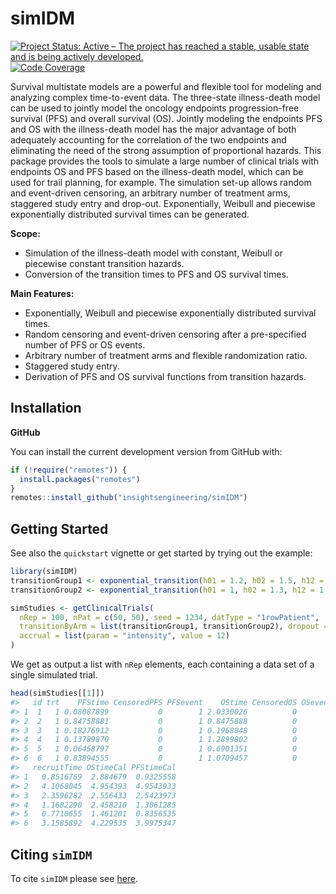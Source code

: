 
<!-- markdownlint-disable-file -->
<!-- README.md needs to be generated from README.Rmd. Please edit that file -->

# simIDM

<!-- badges: start -->

[![Project Status: Active – The project has reached a stable, usable
state and is being actively
developed.](https://www.repostatus.org/badges/latest/active.svg)](https://www.repostatus.org/#active)
[![Code
Coverage](https://raw.githubusercontent.com/insightsengineering/simIDM/_xml_coverage_reports/data/main/badge.svg)](https://raw.githubusercontent.com/insightsengineering/simIDM/_xml_coverage_reports/data/main/coverage.xml)
<!-- badges: end -->  

Survival multistate models are a powerful and flexible tool for modeling
and analyzing complex time-to-event data. The three-state illness-death
model can be used to jointly model the oncology endpoints
progression-free survival (PFS) and overall survival (OS). Jointly
modeling the endpoints PFS and OS with the illness-death model has the
major advantage of both adequately accounting for the correlation of the
two endpoints and eliminating the need of the strong assumption of
proportional hazards. This package provides the tools to simulate a
large number of clinical trials with endpoints OS and PFS based on the
illness-death model, which can be used for trail planning, for example.
The simulation set-up allows random and event-driven censoring, an
arbitrary number of treatment arms, staggered study entry and drop-out.
Exponentially, Weibull and piecewise exponentially distributed survival
times can be generated.

**Scope:**

- Simulation of the illness-death model with constant, Weibull or
  piecewise constant transition hazards.
- Conversion of the transition times to PFS and OS survival times.

**Main Features:**

- Exponentially, Weibull and piecewise exponentially distributed
  survival times.
- Random censoring and event-driven censoring after a pre-specified
  number of PFS or OS events.
- Arbitrary number of treatment arms and flexible randomization ratio.
- Staggered study entry.
- Derivation of PFS and OS survival functions from transition hazards.

## Installation

<!-- **CRAN** -->
<!-- You can install the current stable version from CRAN with: -->
<!-- ```{r cran-installation, eval = FALSE} -->
<!-- install.packages("mmrm") -->
<!-- ``` -->

**GitHub**

You can install the current development version from GitHub with:

``` r
if (!require("remotes")) {
  install.packages("remotes")
}
remotes::install_github("insightsengineering/simIDM")
```

## Getting Started

See also the `quickstart` vignette or get started by trying out the
example:

``` r
library(simIDM)
transitionGroup1 <- exponential_transition(h01 = 1.2, h02 = 1.5, h12 = 1.6)
transitionGroup2 <- exponential_transition(h01 = 1, h02 = 1.3, h12 = 1.7)

simStudies <- getClinicalTrials(
  nRep = 100, nPat = c(50, 50), seed = 1234, datType = "1rowPatient",
  transitionByArm = list(transitionGroup1, transitionGroup2), dropout = list(rate = 0.1, time = 12),
  accrual = list(param = "intensity", value = 12)
)
```

We get as output a list with `nRep` elements, each containing a data set
of a single simulated trial.

``` r
head(simStudies[[1]])
#>   id trt    PFStime CensoredPFS PFSevent    OStime CensoredOS OSevent
#> 1  1   1 0.08087899           0        1 2.0330026          0       1
#> 2  2   1 0.84758881           0        1 0.8475888          0       1
#> 3  3   1 0.18276912           0        1 0.1968048          0       1
#> 4  4   1 0.13789870           0        1 1.2899802          0       1
#> 5  5   1 0.06458797           0        1 0.6901351          0       1
#> 6  6   1 0.83894555           0        1 1.0709457          0       1
#>   recruitTime OStimeCal PFStimeCal
#> 1   0.8516769  2.884679  0.9325558
#> 2   4.1068045  4.954393  4.9543933
#> 3   2.3596282  2.556433  2.5423973
#> 4   1.1682298  2.458210  1.3061285
#> 5   0.7710655  1.461201  0.8356535
#> 6   3.1585892  4.229535  3.9975347
```

## Citing `simIDM`

To cite `simIDM` please see
[here](https://insightsengineering.github.io/simIDM/main/authors.html#citation).
